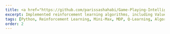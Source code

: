 ```yaml
---
title: <a href="https://github.com/parissashahabi/Game-Playing-Intelligent-Agent" target="_blank">Game-Playing Intelligent Agent with Reinforcement Learning</a>
excerpt: Implemented reinforcement learning algorithms, including Value-Iteration and Q-Learning, for a 2D grid world Markov Decision Process resembling a Pac-Man game. Also applied the Mini-Max algorithm and common path-planning techniques such as A*, Dijkstra, and bidirectional search.
tags: [Python, Reinforcement Learning, Mini-Max, MDP, Q-Learning, Algorithms]
order: 2
---
```

